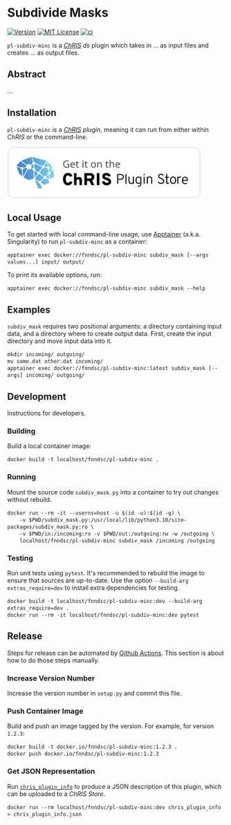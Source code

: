 # Subdivide Masks

[![Version](https://img.shields.io/docker/v/fnndsc/pl-subdiv-minc?sort=semver)](https://hub.docker.com/r/fnndsc/pl-subdiv-minc)
[![MIT License](https://img.shields.io/github/license/fnndsc/pl-subdiv-minc)](https://github.com/FNNDSC/pl-subdiv-minc/blob/main/LICENSE)
[![ci](https://github.com/FNNDSC/pl-subdiv-minc/actions/workflows/ci.yml/badge.svg)](https://github.com/FNNDSC/pl-subdiv-minc/actions/workflows/ci.yml)

`pl-subdiv-minc` is a [_ChRIS_](https://chrisproject.org/)
_ds_ plugin which takes in ...  as input files and
creates ... as output files.

## Abstract

...

## Installation

`pl-subdiv-minc` is a _[ChRIS](https://chrisproject.org/) plugin_, meaning it can
run from either within _ChRIS_ or the command-line.

[![Get it from chrisstore.co](https://raw.githubusercontent.com/FNNDSC/ChRIS_store_ui/963938c241636e4c3dc4753ee1327f56cb82d8b5/src/assets/public/badges/light.svg)](https://chrisstore.co/plugin/pl-subdiv-minc)

## Local Usage

To get started with local command-line usage, use [Apptainer](https://apptainer.org/)
(a.k.a. Singularity) to run `pl-subdiv-minc` as a container:

```shell
apptainer exec docker://fnndsc/pl-subdiv-minc subdiv_mask [--args values...] input/ output/
```

To print its available options, run:

```shell
apptainer exec docker://fnndsc/pl-subdiv-minc subdiv_mask --help
```

## Examples

`subdiv_mask` requires two positional arguments: a directory containing
input data, and a directory where to create output data.
First, create the input directory and move input data into it.

```shell
mkdir incoming/ outgoing/
mv some.dat other.dat incoming/
apptainer exec docker://fnndsc/pl-subdiv-minc:latest subdiv_mask [--args] incoming/ outgoing/
```

## Development

Instructions for developers.

### Building

Build a local container image:

```shell
docker build -t localhost/fnndsc/pl-subdiv-minc .
```

### Running

Mount the source code `subdiv_mask.py` into a container to try out changes without rebuild.

```shell
docker run --rm -it --userns=host -u $(id -u):$(id -g) \
    -v $PWD/subdiv_mask.py:/usr/local/lib/python3.10/site-packages/subdiv_mask.py:ro \
    -v $PWD/in:/incoming:ro -v $PWD/out:/outgoing:rw -w /outgoing \
    localhost/fnndsc/pl-subdiv-minc subdiv_mask /incoming /outgoing
```

### Testing

Run unit tests using `pytest`.
It's recommended to rebuild the image to ensure that sources are up-to-date.
Use the option `--build-arg extras_require=dev` to install extra dependencies for testing.

```shell
docker build -t localhost/fnndsc/pl-subdiv-minc:dev --build-arg extras_require=dev .
docker run --rm -it localhost/fnndsc/pl-subdiv-minc:dev pytest
```

## Release

Steps for release can be automated by [Github Actions](.github/workflows/ci.yml).
This section is about how to do those steps manually.

### Increase Version Number

Increase the version number in `setup.py` and commit this file.

### Push Container Image

Build and push an image tagged by the version. For example, for version `1.2.3`:

```
docker build -t docker.io/fnndsc/pl-subdiv-minc:1.2.3 .
docker push docker.io/fnndsc/pl-subdiv-minc:1.2.3
```

### Get JSON Representation

Run [`chris_plugin_info`](https://github.com/FNNDSC/chris_plugin#usage)
to produce a JSON description of this plugin, which can be uploaded to a _ChRIS Store_.

```shell
docker run --rm localhost/fnndsc/pl-subdiv-minc:dev chris_plugin_info > chris_plugin_info.json
```

